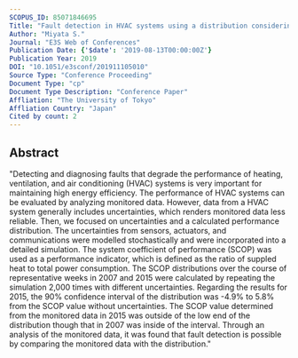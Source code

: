 ```yaml
---
SCOPUS_ID: 85071846695
Title: "Fault detection in HVAC systems using a distribution considering uncertainties"
Author: "Miyata S."
Journal: "E3S Web of Conferences"
Publication Date: {'$date': '2019-08-13T00:00:00Z'}
Publication Year: 2019
DOI: "10.1051/e3sconf/201911105010"
Source Type: "Conference Proceeding"
Document Type: "cp"
Document Type Description: "Conference Paper"
Affliation: "The University of Tokyo"
Affliation Country: "Japan"
Cited by count: 2
---
```


## Abstract
"Detecting and diagnosing faults that degrade the performance of heating, ventilation, and air conditioning (HVAC) systems is very important for maintaining high energy efficiency. The performance of HVAC systems can be evaluated by analyzing monitored data. However, data from a HVAC system generally includes uncertainties, which renders monitored data less reliable. Then, we focused on uncertainties and a calculated performance distribution. The uncertainties from sensors, actuators, and communications were modelled stochastically and were incorporated into a detailed simulation. The system coefficient of performance (SCOP) was used as a performance indicator, which is defined as the ratio of suppled heat to total power consumption. The SCOP distributions over the course of representative weeks in 2007 and 2015 were calculated by repeating the simulation 2,000 times with different uncertainties. Regarding the results for 2015, the 90% confidence interval of the distribution was -4.9% to 5.8% from the SCOP value without uncertainties. The SCOP value determined from the monitored data in 2015 was outside of the low end of the distribution though that in 2007 was inside of the interval. Through an analysis of the monitored data, it was found that fault detection is possible by comparing the monitored data with the distribution."
